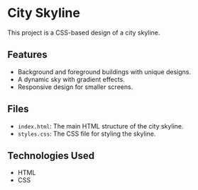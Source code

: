 # City Skyline

This project is a CSS-based design of a city skyline.

## Features

- Background and foreground buildings with unique designs.
- A dynamic sky with gradient effects.
- Responsive design for smaller screens.

## Files

- `index.html`: The main HTML structure of the city skyline.
- `styles.css`: The CSS file for styling the skyline.

## Technologies Used

- HTML
- CSS
